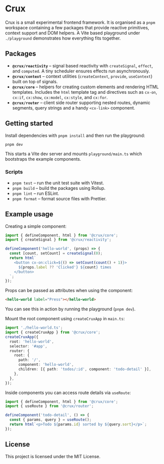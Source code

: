 # Crux

Crux is a small experimental frontend framework. It is organised as a `pnpm` workspace containing a few packages that provide reactive primitives, context support and DOM helpers. A Vite based playground under `./playground` demonstrates how everything fits together.

## Packages

- **`@crux/reactivity`** – signal based reactivity with `createSignal`, `effect`, and `computed`. A tiny scheduler ensures effects run asynchronously.
- **`@crux/context`** – context utilities (`createContext`, `provide`, `useContext`) built on top of signals.
- **`@crux/core`** – helpers for creating custom elements and rendering HTML templates. Includes the `html` template tag and directives such as `cx-on`, `cx:if`, `cx:show`, `cx:model`, `cx:style`, and `cx:for`.
- **`@crux/router`** – client side router supporting nested routes, dynamic segments, query strings and a handy `<cx-link>` component.

## Getting started

Install dependencies with `pnpm install` and then run the playground:

```bash
pnpm dev
```

This starts a Vite dev server and mounts `playground/main.ts` which bootstraps the example components.

### Scripts

- `pnpm test` – run the unit test suite with Vitest.
- `pnpm build` – build the packages using Rollup.
- `pnpm lint` – run ESLint.
- `pnpm format` – format source files with Prettier.

## Example usage

Creating a simple component:

```ts
import { defineComponent, html } from '@crux/core';
import { createSignal } from '@crux/reactivity';

defineComponent('hello-world', (props) => {
  const [count, setCount] = createSignal(0);
  return html`
    <button cx-on:click=${() => setCount(count() + 1)}>
      ${props.label ?? 'Clicked'} ${count} times
    </button>
  `;
});
```

Props can be passed as attributes when using the component:

```html
<hello-world label="Press"></hello-world>
```

You can see this in action by running the playground (`pnpm dev`).

Mount the root component using `createCruxApp` in `main.ts`:

```ts
import './hello-world.ts';
import { createCruxApp } from '@crux/core';
createCruxApp({
  root: 'hello-world',
  selector: '#app',
  router: {
    root: {
      path: '/',
      component: 'hello-world',
      children: [{ path: 'todos/:id', component: 'todo-detail' }],
    },
  },
});
```

Inside components you can access route details via `useRoute`:

```ts
import { defineComponent, html } from '@crux/core';
import { useRoute } from '@crux/router';

defineComponent('todo-detail', () => {
  const { params, query } = useRoute();
  return html`<p>Todo ${params.id} sorted by ${query.sort}</p>`;
});
```

## License

This project is licensed under the MIT License.
